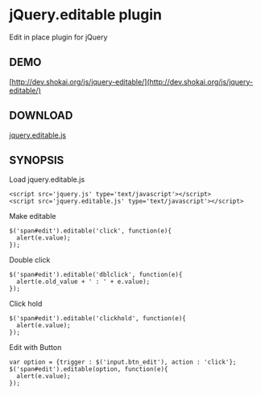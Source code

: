 jQuery.editable plugin
======================
Edit in place plugin for jQuery

DEMO
----
[http://dev.shokai.org/js/jquery-editable/](http://dev.shokai.org/js/jquery-editable/)


DOWNLOAD
--------
[jquery.editable.js](https://raw.github.com/shokai/jQuery.editable/master/jquery.editable.js)


SYNOPSIS
--------

Load jquery.editable.js

    <script src='jquery.js' type='text/javascript'></script>
    <script src='jquery.editable.js' type='text/javascript'></script>


Make editable

    $('span#edit').editable('click', function(e){
      alert(e.value);
    });


Double click

    $('span#edit').editable('dblclick', function(e){
      alert(e.old_value + ' : ' + e.value);
    });


Click hold

    $('span#edit').editable('clickhold', function(e){
      alert(e.value);
    });


Edit with Button

    var option = {trigger : $('input.btn_edit'), action : 'click'};
    $('span#edit').editable(option, function(e){
      alert(e.value);
    });
